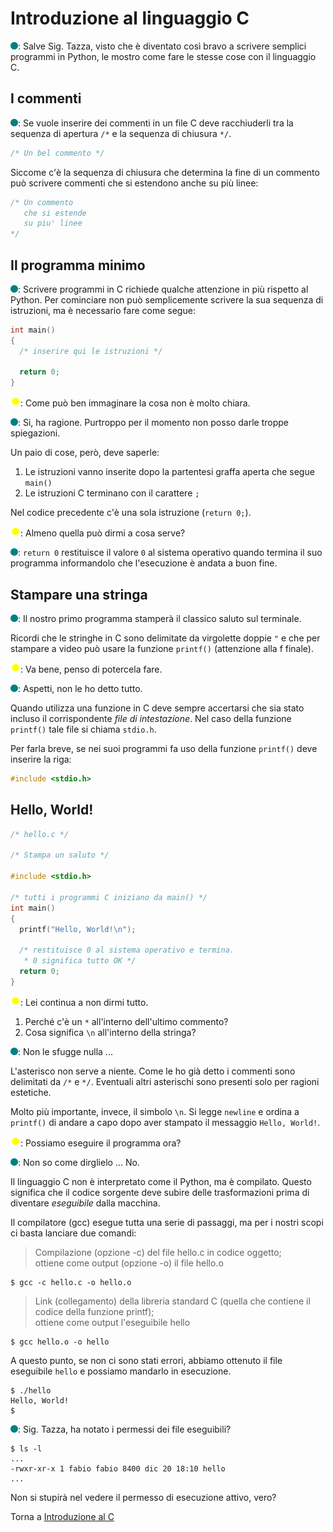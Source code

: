 # Introduzione al linguaggio C

![](../../images/people/tess.png): Salve Sig. Tazza, visto che è diventato così
bravo a scrivere semplici programmi in Python, le mostro come fare le stesse
cose con il linguaggio C.

## I commenti

![](../../images/people/tess.png): Se vuole inserire dei commenti in un file C
deve racchiuderli tra la sequenza di apertura `/*` e la sequenza di chiusura `*/`.

```c
/* Un bel commento */
```

Siccome c'è la sequenza di chiusura che determina la fine
di un commento può scrivere commenti che si estendono anche
su più linee:

```c
/* Un commento
   che si estende
   su piu' linee
*/
```

## Il programma minimo

![](../../images/people/tess.png): Scrivere programmi in C richiede
qualche attenzione in più rispetto al Python. Per cominciare
non può semplicemente scrivere la sua sequenza di istruzioni,
ma è necessario fare come segue:

```c
int main()
{
  /* inserire qui le istruzioni */

  return 0;
}
```

![](../../images/people/tazza.png): Come può ben immaginare la cosa
non è molto chiara.

![](../../images/people/tess.png): Si, ha ragione. Purtroppo per il
momento non posso darle troppe spiegazioni.

Un paio di cose, però, deve saperle:
1. Le istruzioni vanno inserite dopo la partentesi graffa aperta che segue `main()`
2. Le istruzioni C terminano con il carattere `;`

Nel codice precedente c'è una sola istruzione (`return 0;`).

![](../../images/people/tazza.png): Almeno quella può dirmi a cosa serve?

![](../../images/people/tess.png): `return 0` restituisce il valore `0` al sistema operativo quando termina il suo programma informandolo che l'esecuzione è andata a buon fine.

## Stampare una stringa

![](../../images/people/tess.png): Il nostro primo programma
stamperà il classico saluto sul terminale.

Ricordi che le stringhe in C sono delimitate da virgolette doppie `"` e che
per stampare a video può usare la funzione `printf()` (attenzione alla f finale).

![](../../images/people/tazza.png): Va bene, penso di potercela fare.

![](../../images/people/tess.png): Aspetti, non le ho detto tutto.

Quando utilizza una funzione in C deve sempre accertarsi
che sia stato incluso il corrispondente *file di intestazione*.
Nel caso della funzione `printf()` tale file si chiama `stdio.h`.

Per farla breve, se nei suoi programmi fa uso della funzione `printf()` deve inserire la riga:

```c
#include <stdio.h>
```

## Hello, World!

```c
/* hello.c */

/* Stampa un saluto */

#include <stdio.h>

/* tutti i programmi C iniziano da main() */
int main()
{
  printf("Hello, World!\n");

  /* restituisce 0 al sistema operativo e termina.
   * 0 significa tutto OK */
  return 0;
}
```

![](../../images/people/tazza.png): Lei continua a non dirmi tutto.
1. Perché c'è un `*` all'interno dell'ultimo commento?
2. Cosa significa `\n` all'interno della stringa?

![](../../images/people/tess.png): Non le sfugge nulla ...

L'asterisco non serve a niente. Come le ho già detto i commenti
sono delimitati da `/*` e `*/`. Eventuali altri asterischi
sono presenti solo per ragioni estetiche.

Molto più importante, invece, il simbolo `\n`.
Si legge `newline` e ordina a `printf()` di andare a capo dopo aver
stampato il messaggio `Hello, World!`.

![](../../images/people/tazza.png): Possiamo eseguire il programma ora?

![](../../images/people/tess.png): Non so come dirglielo ... No.

Il linguaggio C non è interpretato come il Python, ma è compilato.
Questo significa che il codice sorgente deve subire
delle trasformazioni prima di diventare *eseguibile* dalla macchina.

Il compilatore (gcc) esegue tutta una serie di passaggi,
ma per i nostri scopi ci basta lanciare due comandi:

> Compilazione (opzione -c) del file hello.c in codice oggetto;
<br>ottiene come output (opzione -o) il file hello.o

```
$ gcc -c hello.c -o hello.o
```

> Link (collegamento) della libreria standard C (quella che contiene il codice della funzione printf);<br>
ottiene come output l'eseguibile hello

```
$ gcc hello.o -o hello
```

A questo punto, se non ci sono stati errori, abbiamo
ottenuto il file eseguibile `hello` e possiamo mandarlo in esecuzione.

```
$ ./hello
Hello, World!
$
```

![](../../images/people/tess.png): Sig. Tazza, ha notato i permessi dei file eseguibili?

```
$ ls -l
...
-rwxr-xr-x 1 fabio fabio 8400 dic 20 18:10 hello
...
```

Non si stupirà nel vedere il permesso di esecuzione attivo, vero?

Torna a [Introduzione al C](../summary.md)
